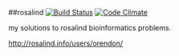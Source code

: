 ##rosalind [![Build Status](https://travis-ci.org/orendon/rosalind.png?branch=master)](https://travis-ci.org/orendon/rosalind) [![Code Climate](https://codeclimate.com/badge.png)](https://codeclimate.com/github/orendon/rosalind)

my solutions to rosalind bioinformatics problems.

http://rosalind.info/users/orendon/

